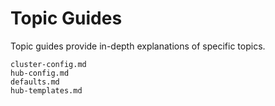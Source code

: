 # Topic Guides
Topic guides provide in-depth explanations of specific topics.

```{toctree}
cluster-config.md
hub-config.md
defaults.md
hub-templates.md
```
